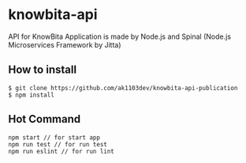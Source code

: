 # knowbita-api
API for KnowBita Application is made by Node.js and Spinal (Node.js Microservices Framework by Jitta)

## How to install
```
$ git clone https://github.com/ak1103dev/knowbita-api-publication
$ npm install
```

## Hot Command
```
npm start // for start app
npm run test // for run test
npm run eslint // for run lint
```
